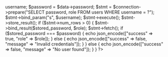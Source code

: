 <?php
require_once '../db/config.php';
header('Content-Type: application/json');

if ($_SERVER['REQUEST_METHOD'] == 'POST') {
    $data = json_decode(file_get_contents("php://input"));
    
    $username = $data->username;
    $password = $data->password;

    $stmt = $connection->prepare("SELECT password, role FROM users WHERE username = ?");
    $stmt->bind_param("s", $username);
    $stmt->execute();
    $stmt->store_result();

    if ($stmt->num_rows > 0) {
        $stmt->bind_result($stored_password, $role);
        $stmt->fetch();
        if ($stored_password === $password) {
            echo json_encode(["success" => true, "role" => $role]);
        } else {
            echo json_encode(["success" => false, "message" => "Invalid credentials"]);
        }
    } else {
        echo json_encode(["success" => false, "message" => "No user found"]);
    }
}
?>
